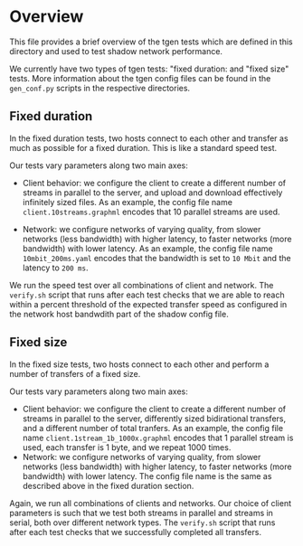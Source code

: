 # Overview

This file provides a brief overview of the tgen tests which are defined in this
directory and used to test shadow network performance.

We currently have two types of tgen tests: "fixed duration: and "fixed size"
tests. More information about the tgen config files can be found in the
`gen_conf.py` scripts in the respective directories.

## Fixed duration

In the fixed duration tests, two hosts connect to each other and transfer as
much as possible for a fixed duration. This is like a standard speed test.

Our tests vary parameters along two main axes:

- Client behavior: we configure the client to create a different number of
  streams in parallel to the server, and upload and download effectively
  infinitely sized files. As an example, the config file name
  `client.10streams.graphml` encodes that 10 parallel streams are used.

- Network: we configure networks of varying quality, from slower networks (less
  bandwidth) with higher latency, to faster networks (more bandwidth) with lower
  latency. As an example, the config file name `10mbit_200ms.yaml` encodes
  that the bandwidth is set to `10 Mbit` and the latency to `200 ms`.

We run the speed test over all combinations of client and network. The
`verify.sh` script that runs after each test checks that we are able to reach
within a percent threshold of the expected transfer speed as configured in the
network host bandwdith part of the shadow config file.

## Fixed size

In the fixed size tests, two hosts connect to each other and perform a number of
transfers of a fixed size.

Our tests vary parameters along two main axes:

- Client behavior: we configure the client to create a different number of
  streams in parallel to the server, differently sized bidirational transfers,
  and a different number of total tranfers. As an example, the config file name
  `client.1stream_1b_1000x.graphml` encodes that 1 parallel stream is used, each
  transfer is 1 byte, and we repeat 1000 times.
- Network: we configure networks of varying quality, from slower networks (less
  bandwidth) with higher latency, to faster networks (more bandwidth) with lower
  latency. The config file name is the same as described above in the fixed
  duration section.

Again, we run all combinations of clients and networks. Our choice of client
parameters is such that we test both streams in parallel and streams in serial,
both over different network types. The `verify.sh` script that runs after each
test checks that we successfully completed all transfers.
